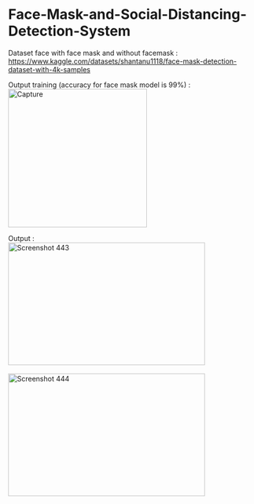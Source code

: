 # Face-Mask-and-Social-Distancing-Detection-System

Dataset face with face mask and without facemask : https://www.kaggle.com/datasets/shantanu1118/face-mask-detection-dataset-with-4k-samples 

Output training (accuracy for face mask model is 99%) :<br>
<img width="282" alt="Capture" src="https://github.com/user-attachments/assets/88d40f5f-e6b0-46fa-9687-b91458dc1a2b" />

Output : <br>
<img src="https://github.com/user-attachments/assets/3e0a5383-bd85-43eb-9dac-11011e123a64" alt="Screenshot 443" width="400" height="250"><br><br>
<img src="https://github.com/user-attachments/assets/1de4224a-e297-48ce-a49e-2129feee36de" alt="Screenshot 444" width="400" height="250">






